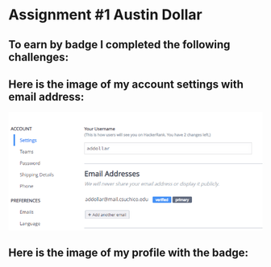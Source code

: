 # Assignment #1 Austin Dollar

## To earn by badge I completed the following challenges:






## Here is the image of my account settings with email address:


![Profile Settings](Assignnment1/AccountSettings.png)


## Here is the image of my profile with the badge:






